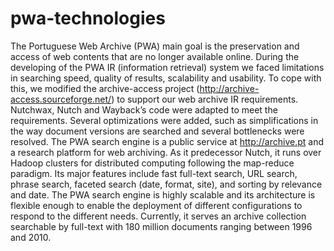 # pwa-technologies

The Portuguese Web Archive (PWA) main goal is the preservation and access of web contents that are no longer available online. During the developing of the PWA IR (information retrieval) system we faced limitations in searching speed, quality of results, scalability and usability. To cope with this, we modified the archive-access project (http://archive-access.sourceforge.net/) to support our web archive IR requirements. Nutchwax, Nutch and Wayback’s code were adapted to meet the requirements. Several optimizations were added, such as simplifications in the way document versions are searched and several bottlenecks were resolved. The PWA search engine is a public service at http://archive.pt and a research platform for web archiving. As it predecessor Nutch, it runs over Hadoop clusters for distributed computing following the map-reduce paradigm. Its major features include fast full-text search, URL search, phrase search, faceted search (date, format, site), and sorting by relevance and date. The PWA search engine is highly scalable and its architecture is flexible enough to enable the deployment of different configurations to respond to the different needs. Currently, it serves an archive collection searchable by full-text with 180 million documents ranging between 1996 and 2010.
